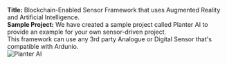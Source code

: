 <b>Title:</b> Blockchain-Enabled Sensor Framework that uses Augmented Reality and Artificial Intelligence. <br>
<b>Sample Project:</b> We have created a sample project called Planter AI to provide an example for your own sensor-driven project. <br>
This framework can use any 3rd party Analogue or Digital Sensor that's compatible with Ardunio. <br>
![Planter AI](https://user-images.githubusercontent.com/53659320/125875482-87cb61a8-d760-4aab-8900-33d657601fa9.png)
